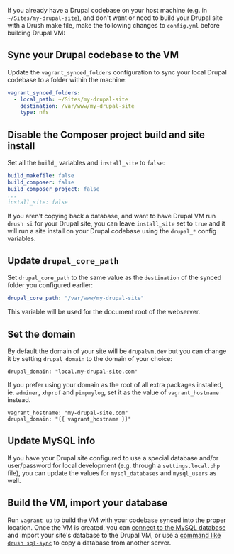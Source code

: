 If you already have a Drupal codebase on your host machine (e.g. in `~/Sites/my-drupal-site`), and don't want or need to build your Drupal site with a Drush make file, make the following changes to `config.yml` before building Drupal VM:

## Sync your Drupal codebase to the VM

Update the `vagrant_synced_folders` configuration to sync your local Drupal codebase to a folder within the machine:

```yaml
vagrant_synced_folders:
  - local_path: ~/Sites/my-drupal-site
    destination: /var/www/my-drupal-site
    type: nfs
```

## Disable the Composer project build and site install

Set all the `build_` variables and `install_site` to `false`:

```yaml
build_makefile: false
build_composer: false
build_composer_project: false
...
install_site: false
```

If you aren't copying back a database, and want to have Drupal VM run `drush si` for your Drupal site, you can leave `install_site` set to `true` and it will run a site install on your Drupal codebase using the `drupal_*` config variables.

## Update `drupal_core_path`

Set `drupal_core_path` to the same value as the `destination` of the synced folder you configured earlier:

```yaml
drupal_core_path: "/var/www/my-drupal-site"
```

This variable will be used for the document root of the webserver.

## Set the domain

By default the domain of your site will be `drupalvm.dev` but you can change it by setting `drupal_domain` to the domain of your choice:

```
drupal_domain: "local.my-drupal-site.com"
```

If you prefer using your domain as the root of all extra packages installed, ie. `adminer`, `xhprof` and `pimpmylog`, set it as the value of `vagrant_hostname` instead.

```
vagrant_hostname: "my-drupal-site.com"
drupal_domain: "{{ vagrant_hostname }}"
```

## Update MySQL info

If you have your Drupal site configured to use a special database and/or user/password for local development (e.g. through a `settings.local.php` file), you can update the values for `mysql_databases` and `mysql_users` as well.

## Build the VM, import your database

Run `vagrant up` to build the VM with your codebase synced into the proper location. Once the VM is created, you can [connect to the MySQL database](../extras/mysql.md) and import your site's database to the Drupal VM, or use a [command like `drush sql-sync`](../extras/drush.md#using-sql-sync) to copy a database from another server.
